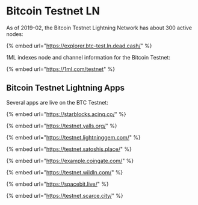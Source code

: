# Bitcoin Testnet LN

As of 2019-02, the Bitcoin Testnet Lightning Network has about 300 active nodes:

{% embed url="https://explorer.btc-test.ln.dead.cash/" %}

1ML indexes node and channel information for  the Bitcoin Testnet:

{% embed url="https://1ml.com/testnet" %}

## Bitcoin Testnet Lightning Apps

Several apps are live on the BTC Testnet:

{% embed url="https://starblocks.acinq.co/" %}

{% embed url="https://testnet.yalls.org/" %}

{% embed url="https://testnet.lightninggem.com/" %}

{% embed url="https://testnet.satoshis.place/" %}

{% embed url="https://example.coingate.com/" %}

{% embed url="https://testnet.wildln.com/" %}

{% embed url="https://spacebit.live/" %}

{% embed url="https://testnet.scarce.city/" %}
